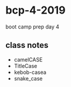 # bcp-4-2019
boot camp prep day 4

## class notes

+ camelCASE
+ TitleCase
+ kebob-casea
+ snake_case 

